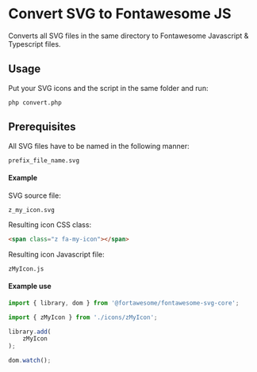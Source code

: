 # Convert SVG to Fontawesome JS

Converts all SVG files in the same directory to Fontawesome Javascript & Typescript files.

## Usage

Put your SVG icons and the script in the same folder and run:

```
php convert.php
```

## Prerequisites

All SVG files have to be named in the following manner:

```
prefix_file_name.svg
```

#### Example

SVG source file:
```
z_my_icon.svg
```

Resulting icon CSS class:
```HTML
<span class="z fa-my-icon"></span>
```

Resulting icon Javascript file:

```
zMyIcon.js
```

#### Example use

```Javascript
import { library, dom } from '@fortawesome/fontawesome-svg-core';

import { zMyIcon } from './icons/zMyIcon';

library.add(
    zMyIcon
);

dom.watch();
```

